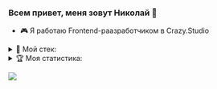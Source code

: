 ### Всем привет, меня зовут Николай 👋

- 🎮 Я работаю Frontend-раазработчиком в Crazy.Studio


<details>
<summary>🔨 Мой стек:</summary>

  
![HTML5](https://img.shields.io/badge/html5-%23E34F26.svg?style=for-the-badge&logo=html5&logoColor=white)	
![CSS3](https://img.shields.io/badge/css3-%231572B6.svg?style=for-the-badge&logo=css3&logoColor=white)
![SASS](https://img.shields.io/badge/SASS-hotpink.svg?style=for-the-badge&logo=SASS&logoColor=white)
![JavaScript](https://img.shields.io/badge/javascript-%23323330.svg?style=for-the-badge&logo=javascript&logoColor=%23F7DF1E)
![TypeScript](https://img.shields.io/badge/typescript-%23007ACC.svg?style=for-the-badge&logo=typescript&logoColor=white)
![React](https://img.shields.io/badge/react-%2320232a.svg?style=for-the-badge&logo=react&logoColor=%2361DAFB)
![Vue.js](https://img.shields.io/badge/vuejs-%2335495e.svg?style=for-the-badge&logo=vuedotjs&logoColor=%234FC08D)
![NodeJS](https://img.shields.io/badge/node.js-6DA55F?style=for-the-badge&logo=node.js&logoColor=white)
![Express.js](https://img.shields.io/badge/express.js-%23404d59.svg?style=for-the-badge&logo=express&logoColor=%2361DAFB)
![Git](https://img.shields.io/badge/git-%23F05033.svg?style=for-the-badge&logo=git&logoColor=white)

</details>

<details>
<summary>🏆 Моя статистика:</summary>

[![GitHub Streak](http://github-readme-streak-stats.herokuapp.com?user=NikolayDimitriev&theme=tokyonight-duo&mode=weekly&hide_longest_streak=true)](https://git.io/streak-stats)

[![Anurag's GitHub stats](https://github-readme-stats.vercel.app/api?username=NikolayDimitriev)](https://github.com/anuraghazra/github-readme-stats)


</details>

![](https://komarev.com/ghpvc/?username=NikolayDimitriev)
